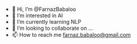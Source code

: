 - 👋 Hi, I’m @FarnazBabaloo
- 👀 I’m interested in AI
- 🌱 I’m currently learning NLP
- 💞️ I’m looking to collaborate on ...
- 📫 How to reach me farnaz.babaloo@gmail.com

<!---
FarnazBabaloo/FarnazBabaloo is a ✨ special ✨ repository because its `README.md` (this file) appears on your GitHub profile.
You can click the Preview link to take a look at your changes.
--->

